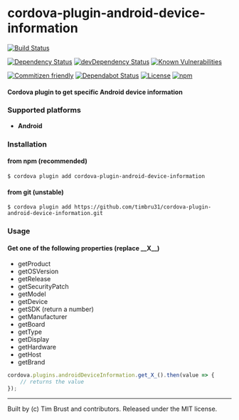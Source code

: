 # cordova-plugin-android-device-information

[![Build Status](https://travis-ci.org/timbru31/cordova-plugin-android-device-information.svg?branch=master)](https://travis-ci.org/timbru31/cordova-plugin-android-device-information)

[![Dependency Status](https://david-dm.org/timbru31/cordova-plugin-android-device-information.svg)](https://david-dm.org/timbru31/cordova-plugin-android-device-information)
[![devDependency Status](https://david-dm.org/timbru31/cordova-plugin-android-device-information/dev-status.svg)](https://david-dm.org/timbru31/cordova-plugin-android-device-information#info=devDependencies)
[![Known Vulnerabilities](https://snyk.io/test/github/timbru31/cordova-plugin-android-device-information/badge.svg)](https://snyk.io/test/github/timbru31/cordova-plugin-android-device-information)

[![Commitizen friendly](https://img.shields.io/badge/commitizen-friendly-brightgreen.svg)](https://commitizen.github.io/cz-cli/)
[![Dependabot Status](https://api.dependabot.com/badges/status?host=github&repo=timbru31/cordova-plugin-android-device-information)](https://dependabot.com)
[![License](https://img.shields.io/badge/License-MIT-blue.svg)](LICENSE)
[![npm](https://img.shields.io/npm/v/cordova-plugin-android-device-information.svg)](https://www.npmjs.com/package/cordova-plugin-android-device-information)

#### Cordova plugin to get specific Android device information

### Supported platforms

-   **Android**

### Installation

#### from npm (recommended)

`$ cordova plugin add cordova-plugin-android-device-information`

#### from git (unstable)

`$ cordova plugin add https://github.com/timbru31/cordova-plugin-android-device-information.git`

### Usage

#### Get one of the following properties (replace \_\_X\_\_)

-   getProduct
-   getOSVersion
-   getRelease
-   getSecurityPatch
-   getModel
-   getDevice
-   getSDK (return a number)
-   getManufacturer
-   getBoard
-   getType
-   getDisplay
-   getHardware
-   getHost
-   getBrand

```js
cordova.plugins.androidDeviceInformation.get_X_().then(value => {
    // returns the value
});
```

---

Built by (c) Tim Brust and contributors. Released under the MIT license.

